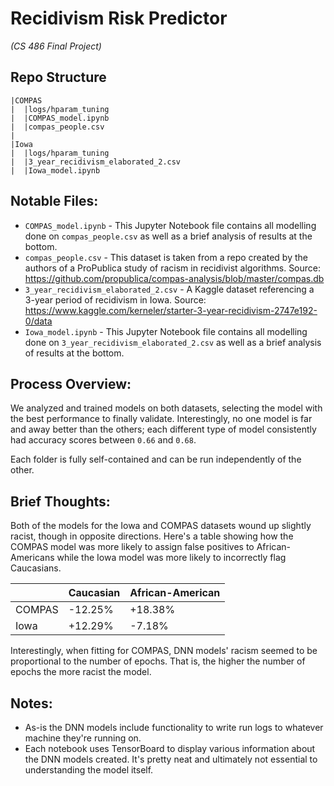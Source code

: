 # Recidivism Risk Predictor 
*(CS 486 Final Project)*

## Repo Structure
```
|COMPAS
|  |logs/hparam_tuning
|  |COMPAS_model.ipynb
|  |compas_people.csv
|
|Iowa
|  |logs/hparam_tuning
|  |3_year_recidivism_elaborated_2.csv
|  |Iowa_model.ipynb
```

## Notable Files:
- `COMPAS_model.ipynb` - This Jupyter Notebook file contains all modelling done on `compas_people.csv` as well as a brief analysis of results at the bottom.
- `compas_people.csv` - This dataset is taken from a repo created by the authors of a ProPublica study of racism in recidivist algorithms. Source: https://github.com/propublica/compas-analysis/blob/master/compas.db
- `3_year_recidivism_elaborated_2.csv` - A Kaggle dataset referencing a 3-year period of recidivism in Iowa. Source: https://www.kaggle.com/kerneler/starter-3-year-recidivism-2747e192-0/data
- `Iowa_model.ipynb` - This Jupyter Notebook file contains all modelling done on `3_year_recidivism_elaborated_2.csv` as well as a brief analysis of results at the bottom.

## Process Overview:
We analyzed and trained models on both datasets, selecting the model with the best performance to finally validate. Interestingly, no one model is far and away better than the others; each different type of model consistently had accuracy scores between `0.66` and `0.68`.

Each folder is fully self-contained and can be run independently of the other.

## Brief Thoughts:
Both of the models for the Iowa and COMPAS datasets wound up slightly racist, though in opposite directions. Here's a table showing how the COMPAS model was more likely to assign false positives to African-Americans while the Iowa model was more likely to incorrectly flag Caucasians.

|  | Caucasian | African-American |
|--|--|--|
| COMPAS | -12.25% | +18.38% |
| Iowa | +12.29% | -7.18% |

Interestingly, when fitting for COMPAS, DNN models' racism seemed to be proportional to the number of epochs. That is, the higher the number of epochs the more racist the model.

## Notes:
- As-is the DNN models include functionality to write run logs to whatever machine they're running on.
- Each notebook uses TensorBoard to display various information about the DNN models created. It's pretty neat and ultimately not essential to understanding the model itself.
